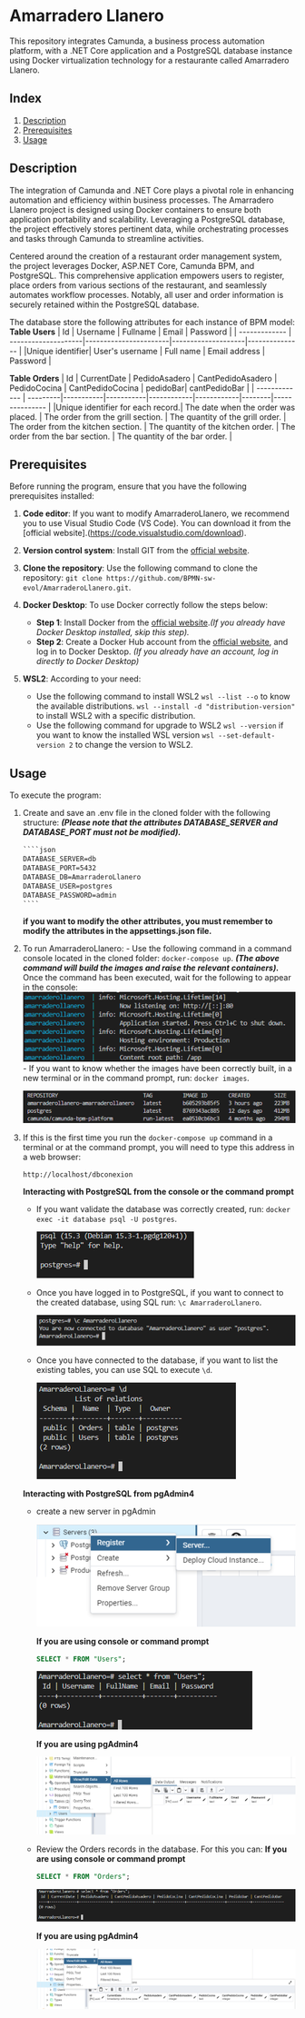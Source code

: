 # Amarradero Llanero

This repository integrates Camunda, a business process automation platform, with a .NET Core application and a PostgreSQL database instance using Docker virtualization technology for a restaurante called Amarradero Llanero.

## Index

1. [Description](#description)
2. [Prerequisites](#prerequisites)
3. [Usage](#usage)

## Description

The integration of Camunda and .NET Core plays a pivotal role in enhancing automation and efficiency within business processes. The Amarradero Llanero project is designed using Docker containers to ensure both application portability and scalability. Leveraging a PostgreSQL database, the project effectively stores pertinent data, while orchestrating processes and tasks through Camunda to streamline activities.

Centered around the creation of a restaurant order management system, the project leverages Docker, ASP.NET Core, Camunda BPM, and PostgreSQL. This comprehensive application empowers users to register, place orders from various sections of the restaurant, and seamlessly automates workflow processes. Notably, all user and order information is securely retained within the PostgreSQL database.

The database store the following attributes for each instance of BPM model:
**Table Users**
| Id | Username | Fullname | Email | Password |
| ------------- | --------------------|-----------------------|--------------------|--------------- |
|Unique identifier| User's username | Full name | Email address | Password |

**Table Orders**
| Id | CurrentDate | PedidoAsadero | CantPedidoAsadero | PedidoCocina | CantPedidoCocina | pedidoBar| cantPedidoBar |
| ------------- | ---------|-----------|-----------|------------|------------|--------|--------------- |
|Unique identifier for each record.| The date when the order was placed. | The order from the grill section. | The quantity of the grill order. | The order from the kitchen section. | The quantity of the kitchen order. | The order from the bar section. | The quantity of the bar order. |

## Prerequisites

Before running the program, ensure that you have the following prerequisites installed:

1. **Code editor**: If you want to modify AmarraderoLlanero, we recommend you to use Visual Studio Code (VS Code). You can download it from the [official website].(https://code.visualstudio.com/download).

2. **Version control system**: Install GIT from the [official website](https://git-scm.com/downloads).
3. **Clone the repository**: Use the following command to clone the repository: `git clone https://github.com/BPMN-sw-evol/AmarraderoLlanero.git`.
4. **Docker Desktop**: To use Docker correctly follow the steps below:
   - **Step 1**: Install Docker from the [official website](https://www.docker.com/products/docker-desktop/)._(If you already have Docker Desktop installed, skip this step)._
   - **Step 2**: Create a Docker Hub account from the [official website](https://hub.docker.com/signup), and log in to Docker Desktop.
     _(If you already have an account, log in directly to Docker Desktop)_
5. **WSL2**: According to your need:
   - Use the following command to install WSL2
     `wsl --list --o` to know the available distributions.
     `wsl --install -d "distribution-version"` to install WSL2 with a specific distribution.
   - Use the following command for upgrade to WSL2
     `wsl --version` if you want to know the installed WSL version
     `wsl --set-default-version 2` to change the version to WSL2.

## Usage

To execute the program:

1.  Create and save an .env file in the cloned folder with the following structure:
    **_(Please note that the attributes DATABASE_SERVER and DATABASE_PORT must not be modified)._**

        ````json
        DATABASE_SERVER=db
        DATABASE_PORT=5432
        DATABASE_DB=AmarraderoLlanero
        DATABASE_USER=postgres
        DATABASE_PASSWORD=admin
        ````

    **if you want to modify the other attributes, you must remember to modify the attributes in the appsettings.json file.**

2.  To run AmarraderoLlanero: - Use the following command in a command console located in the cloned folder: `docker-compose up`.
    **_(The above command will build the images and raise the relevant containers)._**  
     Once the command has been executed, wait for the following to appear in the console:
    ![Resultado esperado](images/imagesRunning.png) - If you want to know whether the images have been correctly built, in a new terminal or in the command prompt, run: `docker images`.

    ![Resultado esperado](images/docker-images.png)

3.  If this is the first time you run the `docker-compose up` command in a terminal or at the command prompt, you will need to type this address in a web browser:

    ```url
    http://localhost/dbconexion
    ```

    **Interacting with PostgreSQL from the console or the command prompt**

    - If you want validate the database was correctly created, run: `docker exec -it database psql -U postgres`.

        ![Resultado esperado](images/Postgres.png)

    - Once you have logged in to PostgreSQL, if you want to connect to the created database, using SQL run: `\c AmarraderoLlanero`.

      ![Resultado esperado](images/ConnectDatabase.png)

    - Once you have connected to the database, if you want to list the existing tables, you can use SQL to execute `\d`.

      ![Resultado esperado](images/tablasDB.png)

    **Interacting with PostgreSQL from pgAdmin4**

    - create a new server in pgAdmin

      ![Resultado esperado](images/createServer.png)

    
        **If you are using console or command prompt**
        
         ````sql
         SELECT * FROM "Users";
         ````
        ![Resultado esperado](images/tablaUsers.png)

        **If you are using pgAdmin4**

        ![Resultado esperado](images/tablaUserspgAdmin.png)

     - Review the Orders records in the database. For this you can:
        **If you are using console or command prompt**
       
         ````sql
         SELECT * FROM "Orders";
         ````
         ![Resultado esperado](images/tablaOrders.png)

        **If you are using pgAdmin4**

        ![Resultado esperado](images/tablaOrderspgAdmin.png)
